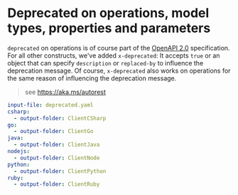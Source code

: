 # Deprecated on operations, model types, properties and parameters

`deprecated` on operations is of course part of the [OpenAPI 2.0](https://github.com/OAI/OpenAPI-Specification/blob/master/versions/2.0.md#fixed-fields-5) specification. For all other constructs, we've added `x-deprecated`: It accepts `true` or an object that can specify `description` or `replaced-by` to influence the deprecation message. Of course, `x-deprecated` also works on operations for the same reason of influencing the deprecation message.

> see https://aka.ms/autorest

``` yaml 
input-file: deprecated.yaml
csharp:
  - output-folder: ClientCSharp
go:
  - output-folder: ClientGo
java:
  - output-folder: ClientJava
nodejs:
  - output-folder: ClientNode
python:
  - output-folder: ClientPython
ruby:
  - output-folder: ClientRuby
```